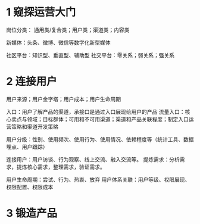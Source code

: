 # 1 窥探运营大门

岗位分类：
通用类/复合类；用户类；渠道类；内容类

新媒体：头条、微博、微信等数字化新型媒体

社区平台：知识型、垂直型、辅助型
社交平台：零关系；弱关系；强关系

# 2 连接用户
用户来源；用户金字塔；用户成本；用户生命周期

入口：用户了解产品的渠道，承接口是通过入口展现给用户的产品
流量入口：核心卖点与领域；目标群体；可用和不可用渠道；渠道和产品关联程度；制定入口运营策略和渠道开发策略

用户分级：性别、使用频次、使用行为、使用情况、依赖程度等（统计工具、数据埋点、用户跟踪）

连接用户：用户访谈、行为观察、线上交流、融入交流等。
提炼需求：分析需求，提炼核心需求，整理需求，验证需求。

用户生命周期：尝试、行为、热衷、放弃
用户体系关联：用户等级、权限展现、权限配置、权限成本

# 3 锻造产品
